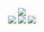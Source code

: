 <div align="center">
<img src="https://cdn.discordapp.com/attachments/916348412801212476/1107419613035237486/denizwp.png">
<br>
<img src="https://img.shields.io/badge/os-Windows-blue">
<img src="https://img.shields.io/badge/browser-Brave-blue">
<img src="https://komarev.com/ghpvc/?username=denizwp">
</div>
